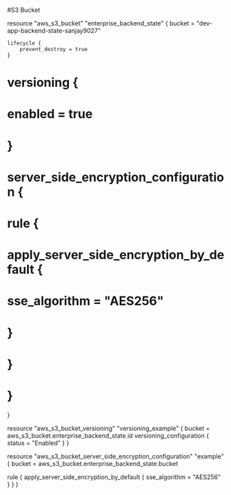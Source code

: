 #S3 Bucket

resource "aws_s3_bucket" "enterprise_backend_state" {
    bucket = "dev-app-backend-state-sanjay9027"
 
    lifecycle {
        prevent_destroy = true
    }
 
#    versioning {
#        enabled = true
#    }
#
#    server_side_encryption_configuration {
#        rule {
#            apply_server_side_encryption_by_default {
#                sse_algorithm = "AES256"
#            }
#        }
#    }
 
}
 
resource "aws_s3_bucket_versioning" "versioning_example" {
  bucket = aws_s3_bucket.enterprise_backend_state.id
  versioning_configuration {
    status = "Enabled"
  }
}
 
resource "aws_s3_bucket_server_side_encryption_configuration" "example" {
  bucket = aws_s3_bucket.enterprise_backend_state.bucket
 
  rule {
    apply_server_side_encryption_by_default {
      sse_algorithm     = "AES256"
    }
  }
}